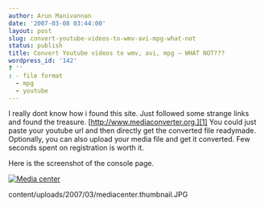 ```yaml
---
author: Arun Manivannan
date: '2007-03-08 03:44:00'
layout: post
slug: convert-youtube-videos-to-wmv-avi-mpg-what-not
status: publish
title: Convert Youtube videos to wmv, avi, mpg — WHAT NOT???
wordpress_id: '142'
? ''
: - file format
  - mpg
  - youtube
---
```


I really dont know how i found this site. Just followed some strange links and
found the treasure. [http://www.mediaconverter.org.][1] You could just paste
your youtube url and then directly get the converted file readymade.
Optionally, you can also upload your media file and get it converted. Few
seconds spent on registration is worth it.

Here is the screenshot of the console page.

[![Media center][2]][3]

   [1]: http://www.mediaconverter.org

   [2]: http://www.arunma.com/wp-
content/uploads/2007/03/mediacenter.thumbnail.JPG

   [3]: http://www.arunma.com/wp-content/uploads/2007/03/mediacenter.JPG
(Media center)

